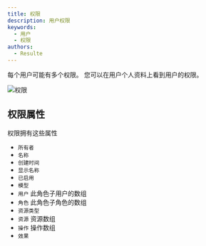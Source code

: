```yaml
---
title: 权限
description: 用户权限
keywords:
  - 用户
  - 权限
authors:
  - Resulte
---
```


每个用户可能有多个权限。 您可以在用户个人资料上看到用户的权限。

![权限](/img/user/users_permissions.png)

## 权限属性

权限拥有这些属性

* `所有者`
* `名称`
* `创建时间`
* `显示名称`
* `已启用`
* `模型`
* `用户` 此角色子用户的数组
* `角色` 此角色子角色的数组
* `资源类型`
* `资源` 资源数组
* `操作` 操作数组
* `效果`
